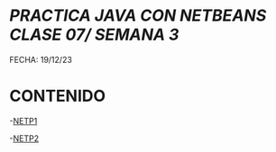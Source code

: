 # *PRACTICA JAVA CON NETBEANS CLASE 07/ SEMANA 3*

FECHA: 19/12/23

# CONTENIDO

-[NETP1](Saludar.java)

-[NETP2](Registar.java)
